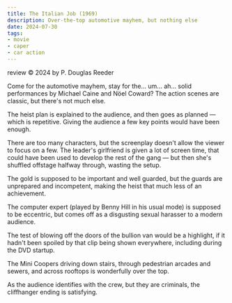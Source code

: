 ```yaml
---
title: The Italian Job (1969)
description: Over-the-top automotive mayhem, but nothing else
date: 2024-07-30
tags:
- movie
- caper
- car action
---
```


review © 2024 by P. Douglas Reeder

Come for the automotive mayhem, stay for the... um... ah... solid performances by Michael Caine and Nöel Coward?  The action scenes are classic, but there's not much else.

The heist plan is explained to the audience, and then goes as planned — which is repetitive. Giving the audience a few key points would have been enough.

There are too many characters, but the screenplay doesn't allow the viewer to focus on a few. The leader's girlfriend is given a lot of screen time, that could have been used to develop the rest of the gang — but then she's shuffled offstage halfway through, wasting the setup.

The gold is supposed to be important and well guarded, but the guards are unprepared and incompetent, making the heist that much less of an achievement.

The computer expert (played by Benny Hill in his usual mode) is supposed to be eccentric, but comes off as a disgusting sexual harasser to a modern audience.

The test of blowing off the doors of the bullion van would be a highlight, if it hadn't been spoiled by that clip being shown everywhere, including during the DVD startup.

The Mini Coopers driving down stairs, through pedestrian arcades and sewers, and across rooftops is wonderfully over the top.

As the audience identifies with the crew, but they are criminals, the cliffhanger ending is satisfying.
